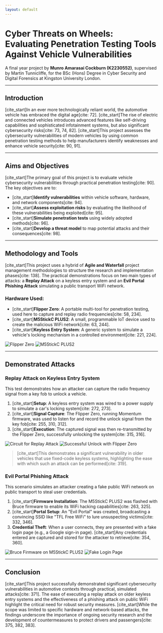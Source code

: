 ```yaml
---
layout: default
---
```


# Cyber Threats on Wheels: Evaluating Penetration Testing Tools Against Vehicle Vulnerabilities

A final year project by **Munro Amarasai Cockburn (K2230552)**, supervised by Martin Tunnicliffe, for the BSc (Hons) Degree in Cyber Security and Digital Forensics at Kingston University London.

---

## Introduction

[cite_start]In an ever more technologically reliant world, the automotive vehicle has embraced the digital age[cite: 72]. [cite_start]The rise of electric and connected vehicles introduces advanced features like self-driving capabilities and sophisticated infotainment systems, but also significant cybersecurity risks[cite: 73, 74, 82]. [cite_start]This project assesses the cybersecurity vulnerabilities of modern vehicles by using common penetration testing methods to help manufacturers identify weaknesses and enhance vehicle security[cite: 90, 91].

***

## Aims and Objectives

[cite_start]The primary goal of this project is to evaluate vehicle cybersecurity vulnerabilities through practical penetration testing[cite: 90]. The key objectives are to:

* [cite_start]**Identify vulnerabilities** within vehicle software, hardware, and network components[cite: 94].
* [cite_start]**Assess exploitation risks** by evaluating the likelihood of these vulnerabilities being exploited[cite: 95].
* [cite_start]**Simulate penetration tests** using widely adopted methods[cite: 96].
* [cite_start]**Develop a threat model** to map potential attacks and their consequences[cite: 98].

***

## Methodology and Tools

[cite_start]This project uses a hybrid of **Agile and Waterfall** project management methodologies to structure the research and implementation phases[cite: 138]. The practical demonstrations focus on two main types of attacks: a **Replay Attack** on a keyless entry system and an **Evil Portal Phishing Attack** simulating a public transport WiFi network.

### Hardware Used:

* [cite_start]**Flipper Zero**: A portable multi-tool for penetration testing, used here to capture and replay radio frequencies[cite: 58, 234].
* [cite_start]**M5StickC PLUS2**: A small, programmable IoT device used to create the malicious WiFi network[cite: 63, 244].
* [cite_start]**Keyless Entry System**: A generic system to simulate a vehicle's locking mechanism in a controlled environment[cite: 221, 224].

![Flipper Zero](https://github.com/user-attachments/assets/515513a3-b98f-4315-ae78-68e515d9a9f2)
![M5StickC PLUS2](https://github.com/user-attachments/assets/1f30e2f5-d5ae-435e-9fde-0b73c22b102b)

---

## Demonstrated Attacks

### Replay Attack on Keyless Entry System

This test demonstrates how an attacker can capture the radio frequency signal from a key fob to unlock a vehicle.

1.  [cite_start]**Setup**: A keyless entry system was wired to a power supply to simulate a car's locking system[cite: 272, 273].
2.  [cite_start]**Signal Capture**: The Flipper Zero, running Momentum firmware, was used to listen for and record the unlock signal from the key fob[cite: 255, 310, 312].
3.  [cite_start]**Execution**: The captured signal was then re-transmitted by the Flipper Zero, successfully unlocking the system[cite: 315, 316].

![Circuit for Replay Attack](https://github.com/user-attachments/assets/05930e6e-6931-4148-89c0-93a0ca3e8274)
![Successful Unlock with Flipper Zero](https://github.com/user-attachments/assets/f71fd8a8-348f-449e-b851-512b07223e71)

> [cite_start]This demonstrates a significant vulnerability in older vehicles that use fixed-code keyless systems, highlighting the ease with which such an attack can be performed[cite: 319].

### Evil Portal Phishing Attack

This scenario simulates an attacker creating a fake public WiFi network on public transport to steal user credentials.

1.  [cite_start]**Firmware Installation**: The M5StickC PLUS2 was flashed with Bruce firmware to enable its WiFi hacking capabilities[cite: 263, 325].
2.  [cite_start]**Portal Setup**: An "Evil Portal" was created, broadcasting a convincing SSID like "TFL Free WiFi" to lure unsuspecting victims[cite: 332, 346].
3.  **Credential Theft**: When a user connects, they are presented with a fake login page (e.g., a Google sign-in page). [cite_start]Any credentials entered are captured and stored for the attacker to retrieve[cite: 354, 360].

![Bruce Firmware on M5StickC PLUS2](https://github.com/user-attachments/assets/d4d1cc84-93c6-48cd-b9d0-c350ca9f408f)
![Fake Login Page](https://github.com/user-attachments/assets/3b4e7240-abed-4b5b-819a-14d232537c35)

---

## Conclusion

[cite_start]This project successfully demonstrated significant cybersecurity vulnerabilities in automotive contexts through practical, simulated attacks[cite: 371]. The ease of executing a replay attack on older keyless entry systems and the effectiveness of a phishing attack on public WiFi highlight the critical need for robust security measures. [cite_start]While the scope was limited to specific hardware and network-based attacks, the findings underscore the importance of ongoing security research and the development of countermeasures to protect drivers and passengers[cite: 375, 382, 383].
